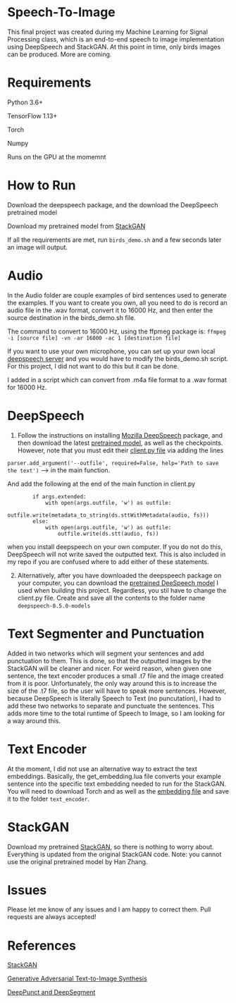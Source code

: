 # Speech-To-Image
This final project was created during my Machine Learning for Signal Processing class, which is an end-to-end speech to image implementation using DeepSpeech and StackGAN. At this point in time, only birds images can be produced. More are coming.


# Requirements

Python 3.6+

TensorFlow 1.13+

Torch

Numpy

Runs on the GPU at the momemnt


# How to Run

Download the deepspeech package, and the download the DeepSpeech pretrained model

Download my pretrained model from [StackGAN](https://github.com/akhilvasvani/StackGAN)

If all the requirements are met, run ```birds_demo.sh``` and a few seconds later an image will output.


# Audio

In the Audio folder are couple examples of bird sentences used to generate the examples. If you want to create you own, all you need to do is record an audio file in the .wav format, convert it to 16000 Hz, and then enter the source destination in the birds_demo.sh file. 

The command to convert to 16000 Hz, using the ffpmeg package is: ```ffmpeg -i [source file] -vn -ar 16000 -ac 1 [destination file]```

If you want to use your own microphone, you can set up your own local [deepspeech server](https://github.com/MainRo/deepspeech-server) and you would have to modify the birds_demo.sh script. For this project, I did not want to do this but it can be done. 

I added in a script which can convert from .m4a file format to a .wav format for 16000 Hz.

# DeepSpeech
1) Follow the instructions on installing [Mozilla DeepSpeech](https://github.com/mozilla/DeepSpeech) package, and then download the latest [pretrained model](https://github.com/mozilla/DeepSpeech/releases), as well as the checkpoints. However, note that you must edit their [client.py file](https://github.com/mozilla/DeepSpeech/blob/master/native_client/python/client.py) via adding the lines 

``` parser.add_argument('--outfile', required=False, help='Path to save the text') ``` --> in the main function.

And add the following at the end of the main function in client.py

```if args.outfile:
        if args.extended:
            with open(args.outfile, 'w') as outfile:
                outfile.write(metadata_to_string(ds.sttWithMetadata(audio, fs)))
        else:
            with open(args.outfile, 'w') as outfile:
                outfile.write(ds.stt(audio, fs))
```

when you install deepspeech on your own computer. If you do not do this, DeepSpeech will not write saved the outputted text. This is also included in my repo if you are confused where to add either of these statements.
    
2) Alternatively, after you have downloaded the deepspeech package on your computer, you can download the [pretrained DeeSpeech model](https://drive.google.com/open?id=1JOltcT06wR61YXMVZohbAJmA52Rpcjsv) I used when building this project. Regardless, you stil have to change the client.py file. 
Create and save all the contents to the folder name ``deepspeech-0.5.0-models`` 


# Text Segmenter and Punctuation

Added in two networks which will segment your sentences and add punctuation to them. This is done, so that the outputted images by the StackGAN will be cleaner and nicer. For weird reason, when given one sentence, the text encoder produces a small .t7 file and the image created from it is poor. Unfortunately, the only way around this is to increase the size of the .t7 file, so the user will have to speak more sentences. However, because DeepSpeech is literally Speech to Text (no puncutation), I had to add these two networks to separate and punctuate the sentences. This adds more time to the total runtime of Speech to Image, so I am looking for a way around this.


# Text Encoder

At the moment, I did not use an alternative way to extract the text embeddings. Basically, the get_embedding.lua file converts your example sentence into the specific text embedding needed to run for the StackGAN. You will need to download Torch and as well as the 
[embedding file](https://drive.google.com/open?id=1a11TUAQKrHxRWnzWBTLpK9FkZdZqhKlT) and save it to the folder ``text_encoder``.


# StackGAN

Download my pretrained [StackGAN](https://github.com/akhilvasvani/StackGAN), so there is nothing to worry about. Everything is updated from the original StackGAN code. Note: you cannot use the original pretrained model by Han Zhang.

# Issues

Please let me know of any issues and I am happy to correct them. Pull requests are always accepted!

# References

[StackGAN](https://github.com/hanzhanggit/StackGAN)

[Generative Adversarial Text-to-Image Synthesis](https://github.com/reedscot/icml2016)

[DeepPunct and DeepSegment](http://bpraneeth.com/projects/)


